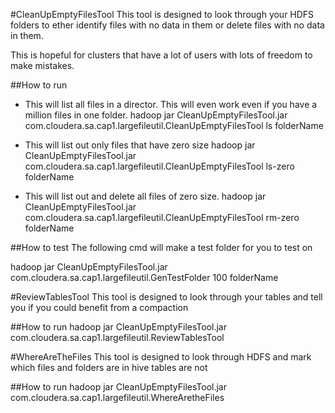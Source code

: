 #CleanUpEmptyFilesTool
This tool is designed to look through your HDFS folders to ether identify files with no data in them or delete files with no data in them.

This is hopeful for clusters that have a lot of users with lots of freedom to make mistakes.  

##How to run
 - This will list all files in a director.  This will even work even if you have a million files in one folder.
hadoop jar CleanUpEmptyFilesTool.jar com.cloudera.sa.cap1.largefileutil.CleanUpEmptyFilesTool ls folderName

 - This will list out only files that have zero size
hadoop jar CleanUpEmptyFilesTool.jar com.cloudera.sa.cap1.largefileutil.CleanUpEmptyFilesTool ls-zero folderName

 - This will list out and delete all files of zero size.
hadoop jar CleanUpEmptyFilesTool.jar com.cloudera.sa.cap1.largefileutil.CleanUpEmptyFilesTool rm-zero folderName

##How to test
The following cmd will make a test folder for you to test on

hadoop jar CleanUpEmptyFilesTool.jar com.cloudera.sa.cap1.largefileutil.GenTestFolder 100 folderName

#ReviewTablesTool
This tool is designed to look through your tables and tell you if you could benefit from a compaction

##How to run
hadoop jar CleanUpEmptyFilesTool.jar com.cloudera.sa.cap1.largefileutil.ReviewTablesTool <inputFileForListOfTables> <FileSizeThresholdInMB> <recommendedFileSize>

#WhereAreTheFiles
This tool is designed to look through HDFS and mark which files and folders are in hive tables are not

##How to run
hadoop jar CleanUpEmptyFilesTool.jar com.cloudera.sa.cap1.largefileutil.WhereAretheFiles <inputFileForListOfTables> <startingHDFSPath>
